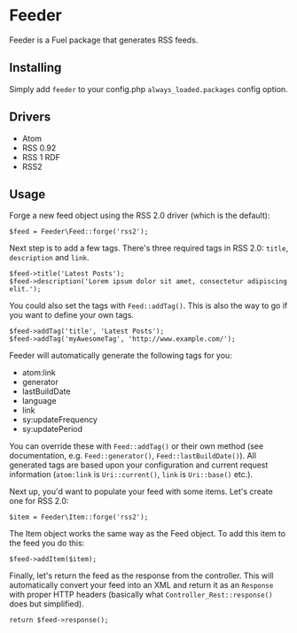 # Feeder

Feeder is a Fuel package that generates RSS feeds.

## Installing

Simply add `feeder` to your config.php `always_loaded.packages` config option.

## Drivers

* Atom
* RSS 0.92
* RSS 1 RDF
* RSS2

## Usage

Forge a new feed object using the RSS 2.0 driver (which is the default):

	$feed = Feeder\Feed::forge('rss2');

Next step is to add a few tags. There's three required tags in RSS 2.0: `title`, `description` and `link`.

	$feed->title('Latest Posts');
	$feed->description('Lorem ipsum dolor sit amet, consectetur adipiscing elit.');

You could also set the tags with `Feed::addTag()`. This is also the way to go if you want to define your own tags.

	$feed->addTag('title', 'Latest Posts');
	$feed->addTag('myAwesomeTag', 'http://www.example.com/');

Feeder will automatically generate the following tags for you:

* atom:link
* generator
* lastBuildDate
* language
* link
* sy:updateFrequency
* sy:updatePeriod

You can override these with `Feed::addTag()` or their own method (see documentation, e.g. `Feed::generator()`, `Feed::lastBuildDate()`). All generated tags are based upon your configuration and current request information (`atom:link` is `Uri::current()`, `link` is `Uri::base()` etc.).

Next up, you'd want to populate your feed with some items. Let's create one for RSS 2.0:

	$item = Feeder\Item::forge('rss2');

The Item object works the same way as the Feed object. To add this item to the feed you do this:

	$feed->addItem($item);

Finally, let's return the feed as the response from the controller. This will automatically convert your feed into an XML and return it as an `Response` with proper HTTP headers (basically what `Controller_Rest::response()` does but simplified).

	return $feed->response();